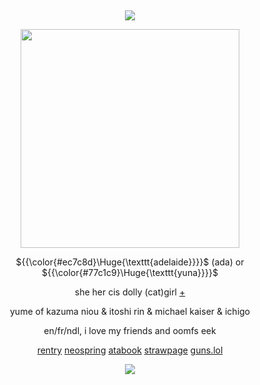 &nbsp;
<div align="center">

![](https://komarev.com/ghpvc/?username=moidix&label=🗝&color=d2043f&abbreviated=true)

<img src="https://i.postimg.cc/ydFrv3QR/upjgcy.png" width="350" height="350">

${{\color{#ec7c8d}\Huge{\texttt{adelaide}}}}$ (ada) or ${{\color{#77c1c9}\Huge{\texttt{yuna}}}}$

she her cis dolly (cat)girl [+](https://pronouns.cc/@adelaide)

yume of kazuma niou & itoshi rin & michael kaiser & ichigo

en/fr/ndl, i love my friends and oomfs eek

[rentry](https://rentry.co/le) [neospring](https://neospring.org/@gurohime) [atabook](https://wxs.atabook.org) [strawpage](https://mdma.straw.page) [guns.lol](https://guns.lol/lesbian)
 
![](https://spotify-github-profile.kittinanx.com/api/view.svg?uid=314mkicxlkkdu2xbfq5sn4qlspni&cover_image=true&theme=natemoo-re&show_offline=true&background_color=121212&interchange=false&bar_color=1448c2&bar_color_cover=false)
<div>
